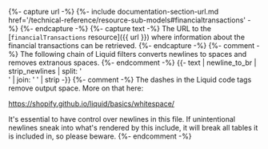 {%- capture url -%}
    {%- include documentation-section-url.md
        href='/technical-reference/resource-sub-models#financialtransactions' -%}
{%- endcapture -%}
{%- capture text -%}
The URL to the [`financialTransactions` resource]({{ url }}) where information
about the financial transactions can be retrieved.
{%- endcapture -%}
{%- comment -%}
The following chain of Liquid filters converts newlines to spaces and removes
extranous spaces.
{%- endcomment -%}
{{- text | newline_to_br | strip_newlines | split: '<br />' | join: ' ' | strip -}}
{%- comment -%}
The dashes in the Liquid code tags remove output space. More on that here:

<https://shopify.github.io/liquid/basics/whitespace/>

It's essential to have control over newlines in this file. If unintentional
newlines sneak into what's rendered by this include, it will break all tables
it is included in, so please beware.
{%- endcomment -%}
